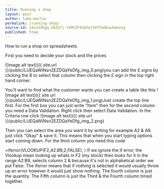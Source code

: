 ```yaml
---
title: Running a shop
layout: post
author: luke.martin
permalink: /running-shop/
source-id: 14vsU3Kgq-ZA2U7j-l69F2F4nAIej5XYfwdbaukmeasg
published: true
---
```

How to run a shop on spreadsheets.

First you need to decide your stock and the prices

![image alt text]({{ site.url }}/public/LUEQaWiNsn2EZDQaYeDfg_img_0.png)you can add the £ signs by clicking the B to select that column then clicking the £ sign in the top right hand corner. 

You'll want to find what the customer wants you can create a table like this ![image alt text]({{ site.url }}/public/LUEQaWiNsn2EZDQaYeDfg_img_1.png)Just create the top line first. For the first box you can just write "Item" then for the second column you need a Data Validation. Right click then select Data Validation. In the Criteria row click ![image alt text]({{ site.url }}/public/LUEQaWiNsn2EZDQaYeDfg_img_2.png)

Then you can select the area you want it by writing for example A2 & A9. just click "Okay" & save it. This means that when you start typing options start coming down. For the third column  you need this code 

=iferror(VLOOKUP(F2,$A$2:$B$9,2,FALSE), ) If we ignore the if error, the Vlookup mean looking up whats in F2 (my stock) then looks for it in the range A2:B9, selects column 2 & because it's not in alphabetical order we put False. The iferror means that if nothing is selected it would usually throw up an error however it would just show nothing. The fourth column is just the quantity. The Fifth column is just the Third & the Fourth column timed together.


